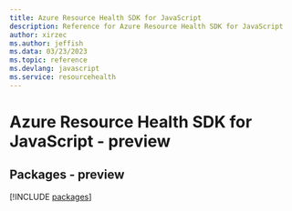 ```yaml
---
title: Azure Resource Health SDK for JavaScript
description: Reference for Azure Resource Health SDK for JavaScript
author: xirzec
ms.author: jeffish
ms.data: 03/23/2023
ms.topic: reference
ms.devlang: javascript
ms.service: resourcehealth
---
```

# Azure Resource Health SDK for JavaScript - preview
## Packages - preview
[!INCLUDE [packages](resource-health-index.md)]